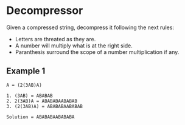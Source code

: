 # Decompressor

Given a compressed string, decompress it following the next rules:

- Letters are threated as they are.
- A number will multiply what is at the right side.
- Paranthesis surround the scope of a number multiplication if any.

## Example 1

```text
A = (2(3AB)A)

1. (3AB) = ABABAB
2. 2(3AB)A = ABABABAABABAB
3. (2(3AB)A) = ABABABAABABAB

Solution = ABABABAABABABA
```
